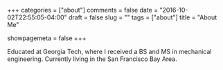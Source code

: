 +++
categories = ["about"]
comments = false
date = "2016-10-02T22:55:05-04:00"
draft = false
slug = ""
tags = ["about"]
title = "About Me"

showpagemeta = false
+++

Educated at Georgia Tech, where I received a BS and MS in mechanical engineering. Currently living in the San Francisco Bay Area.